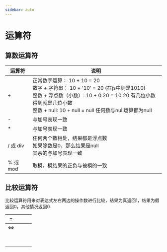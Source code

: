 ```yaml
---
sidebar: auto
---
```


# 运算符

## 算数运算符

| 运算符   | 说明                                                         |
| -------- | ------------------------------------------------------------ |
| +        | 正常数字运算： 10 + 10 = 20<br />数字 + 字符串： 10 + '10' = 20        (在js中则是1010)<br />整数 + 浮点数（小数）:  10 + 0.20 = 10.20   有几位小数得到就是几位小数<br />整数 + null:   10 + null  = null     任何数与null运算都为null |
| -        | 与加号表现一致                                               |
| *        | 与加号表现一致                                               |
| / 或 div | 任何两个数相处，结果都是浮点数<br />如果除数是0，那么结果是null<br />其余的与加号表现一致 |
| % 或 mod | 取模，模结果的正负与被模的一致                               |

## 比较运算符

比较运算符用来对表达式左右两边的操作数进行比较，结果为真返回1，结果为假返回0，其他情况返回0

| =    |      |      |      |
| ---- | ---- | ---- | ---- |
| <=>  |      |      |      |
|      |      |      |      |
|      |      |      |      |
|      |      |      |      |
|      |      |      |      |
|      |      |      |      |
|      |      |      |      |
|      |      |      |      |
|      |      |      |      |

